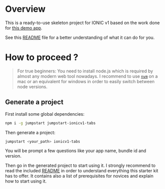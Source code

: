 # Overview

This is a ready-to-use skeleton project for IONIC v1 based on the work done for [this demo app](https://github.com/jdat82/learning-ionic).

See this [README](https://github.com/jdat82/jumpstart-ionicv1-tabs/blob/master/template/README.md) file for a better understanding of what 
it can do for you.

# How to proceed ?

> For true beginners: You need to install node.js which is required by almost any modern web tool nowadays. 
I recommend to use [`nvm`](https://github.com/creationix/nvm) on a mac or an equivalent for windows in order to easily switch between node versions.

## Generate a project

First install some global dependencies:

```bash
npm i -g jumpstart jumpstart-ionicv1-tabs
```

Then generate a project:

```bash
jumpstart <your_path> ionicv1-tabs
```

You will be prompt a few questions like your app name, bundle id and version.

Then go in the generated project to start using it. I strongly recommend to read the included [README](https://github.com/jdat82/jumpstart-ionicv1-tabs/blob/master/template/README.md) in order to understand everything this starter kit has to offer. 
It contains also a list of prerequisites for novices and explain how to start using it.




